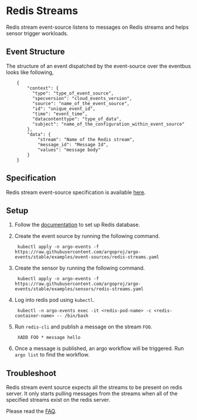 # Redis Streams

Redis stream event-source listens to messages on Redis streams and helps sensor trigger workloads.

## Event Structure

The structure of an event dispatched by the event-source over the eventbus looks like following,

        {
            "context": {
              "type": "type_of_event_source",
              "specversion": "cloud_events_version",
              "source": "name_of_the_event_source",
              "id": "unique_event_id",
              "time": "event_time",
              "datacontenttype": "type_of_data",
              "subject": "name_of_the_configuration_within_event_source"
            },
            "data": {
              	"stream": "Name of the Redis stream",
              	"message_id": "Message Id",
              	"values": "message body"
            }
        }

## Specification

Redis stream event-source specification is available [here](https://github.com/argoproj/argo-events/blob/master/api/event-source.md#argoproj.io/v1alpha1.RedisStreamEventSource).

## Setup

1. Follow the [documentation](https://kubernetes.io/docs/tutorials/configuration/configure-redis-using-configmap/#real-world-example-configuring-redis-using-a-configmap) to set up Redis database.

1. Create the event source by running the following command.

        kubectl apply -n argo-events -f https://raw.githubusercontent.com/argoproj/argo-events/stable/examples/event-sources/redis-streams.yaml

1. Create the sensor by running the following command.

        kubectl apply -n argo-events -f https://raw.githubusercontent.com/argoproj/argo-events/stable/examples/sensors/redis-streams.yaml

1. Log into redis pod using `kubectl`.

        kubectl -n argo-events exec -it <redis-pod-name> -c <redis-container-name> -- /bin/bash

1. Run `redis-cli` and publish a message on the stream `FOO`.

        XADD FOO * message hello

1. Once a message is published, an argo workflow will be triggered. Run `argo list` to find the workflow. 

## Troubleshoot

Redis stream event source expects all the streams to be present on redis server. It only starts pulling messages from the streams when all of the specified streams exist on the redis server.

Please read the [FAQ](https://argoproj.github.io/argo-events/FAQ/).
